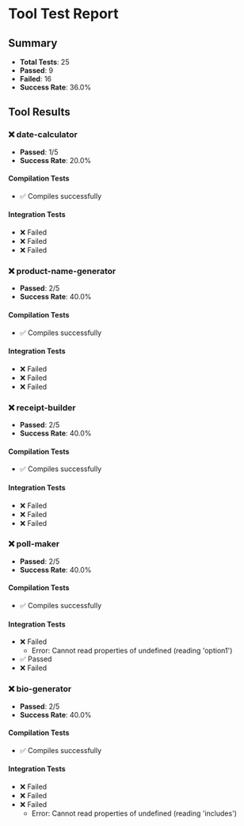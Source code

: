 # Tool Test Report

## Summary
- **Total Tests**: 25
- **Passed**: 9
- **Failed**: 16
- **Success Rate**: 36.0%

## Tool Results

### ❌ date-calculator
- **Passed**: 1/5
- **Success Rate**: 20.0%

#### Compilation Tests
- ✅ Compiles successfully

#### Integration Tests
- ❌ Failed
- ❌ Failed
- ❌ Failed

### ❌ product-name-generator
- **Passed**: 2/5
- **Success Rate**: 40.0%

#### Compilation Tests
- ✅ Compiles successfully

#### Integration Tests
- ❌ Failed
- ❌ Failed
- ❌ Failed

### ❌ receipt-builder
- **Passed**: 2/5
- **Success Rate**: 40.0%

#### Compilation Tests
- ✅ Compiles successfully

#### Integration Tests
- ❌ Failed
- ❌ Failed
- ❌ Failed

### ❌ poll-maker
- **Passed**: 2/5
- **Success Rate**: 40.0%

#### Compilation Tests
- ✅ Compiles successfully

#### Integration Tests
- ❌ Failed
  - Error: Cannot read properties of undefined (reading 'option1')
- ✅ Passed
- ❌ Failed

### ❌ bio-generator
- **Passed**: 2/5
- **Success Rate**: 40.0%

#### Compilation Tests
- ✅ Compiles successfully

#### Integration Tests
- ❌ Failed
- ❌ Failed
- ❌ Failed
  - Error: Cannot read properties of undefined (reading 'includes')

